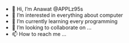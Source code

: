 - 👋 Hi, I’m Anawat @APPLz95s
- 👀 I’m interested in everything about computer
- 🌱 I’m currently learning every programming
- 💞️ I’m looking to collaborate on ...
- 📫 How to reach me ...

<!---
APPLz95s/APPLz95s is a ✨ special ✨ repository because its `README.md` (this file) appears on your GitHub profile.
You can click the Preview link to take a look at your changes.
--->
